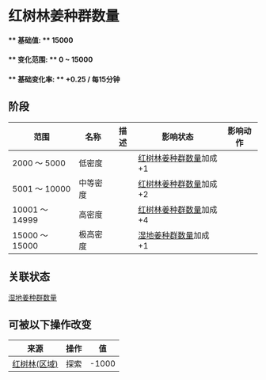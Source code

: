 # 红树林姜种群数量  
#### ** 基础值: ** 15000   
#### ** 变化范围: ** 0 ~ 15000  
#### ** 基础变化率: ** +0.25 / 每15分钟  
## 阶段  
范围  |  名称  |  描述  |  影响状态  |  影响动作  
----  |  ----  |  ----  |  ----  |  ----  
2000 ～ 5000  |  低密度  |    |  [红树林姜种群数量](Ginger_MangrovesPop.md)加成+1  |    
5001 ～ 10000  |  中等密度  |    |  [红树林姜种群数量](Ginger_MangrovesPop.md)加成+2  |    
10001 ～ 14999  |  高密度  |    |  [红树林姜种群数量](Ginger_MangrovesPop.md)加成+4  |    
15000 ～ 15000  |  极高密度  |    |  [湿地姜种群数量](Ginger_WetlandsPop.md)加成+1  |    
## 关联状态  
[湿地姜种群数量](Ginger_WetlandsPop.md)  
## 可被以下操作改变  
来源  |  操作  |  值  
----  |  ----  |  ----  
[红树林(区域)](Mangroves.md)  |  探索  |  -1000  

